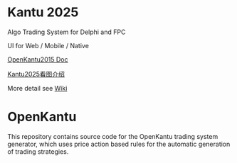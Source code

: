 Kantu 2025
=========
Algo Trading System for Delphi and FPC

 UI for Web / Mobile / Native

 [OpenKantu2015 Doc](https://github.com/wintops/kantu/wiki/doc)

[Kantu2025看图介绍](https://github.com/wintops/kantu/wiki/doc_ch)  
 
More detail see [Wiki](https://github.com/wintops/kantu/wiki)

OpenKantu
=========

This repository contains source code for the OpenKantu trading system generator, which uses price action based rules for the automatic generation of trading strategies. 



